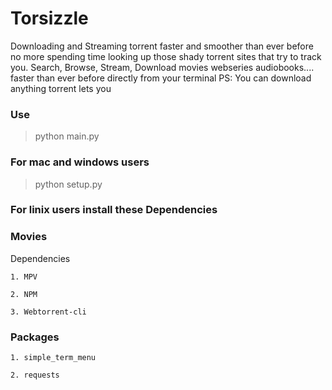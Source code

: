 # Torsizzle
Downloading and Streaming torrent faster and smoother than ever before no more spending time looking up those shady torrent sites that try to track you. 
Search, Browse, Stream, Download movies webseries audiobooks.... faster than ever before directly from your terminal
PS: You can download anything torrent lets you

### Use
>python main.py


### For mac and windows users
>python setup.py

### For linix users install these Dependencies

### Movies
Dependencies

`1. MPV`

`2. NPM`

`3. Webtorrent-cli`


### Packages
`1. simple_term_menu`

`2. requests` 
